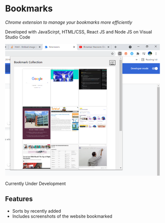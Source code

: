 # Bookmarks
_Chrome extension to manage your bookmarks more efficiently_

Developed with JavaScirpt, HTML/CSS, React JS and Node JS on Visual Studio Code

![Screenshot](Screenshot.PNG)

Currently Under Development
 
## Features
- Sorts by recently added 
- Includes screenshots of the website bookmarked 
